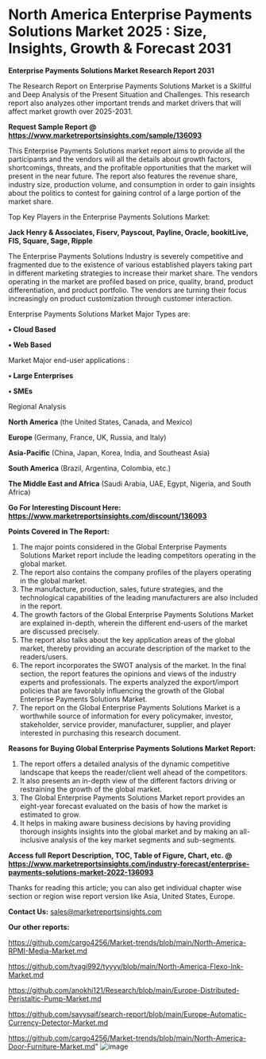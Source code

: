 # North America Enterprise Payments Solutions Market 2025 : Size, Insights, Growth & Forecast 2031

<strong>Enterprise Payments Solutions Market Research Report 2031</strong>

The Research Report on Enterprise Payments Solutions Market is a Skillful and Deep Analysis of the Present Situation and Challenges. This research report also analyzes other important trends and market drivers that will affect market growth over 2025-2031.

<strong>Request Sample Report @ <a href=https://www.marketreportsinsights.com/sample/136093>https://www.marketreportsinsights.com/sample/136093</a></strong>

This Enterprise Payments Solutions market report aims to provide all the participants and the vendors will all the details about growth factors, shortcomings, threats, and the profitable opportunities that the market will present in the near future. The report also features the revenue share, industry size, production volume, and consumption in order to gain insights about the politics to contest for gaining control of a large portion of the market share.

Top Key Players in the Enterprise Payments Solutions Market:

<strong>Jack Henry & Associates, Fiserv, Payscout, Payline, Oracle, bookitLive, FIS, Square, Sage, Ripple</strong>

The Enterprise Payments Solutions Industry is severely competitive and fragmented due to the existence of various established players taking part in different marketing strategies to increase their market share. The vendors operating in the market are profiled based on price, quality, brand, product differentiation, and product portfolio. The vendors are turning their focus increasingly on product customization through customer interaction.

Enterprise Payments Solutions Market Major Types are:

<strong>• Cloud Based

• Web Based</strong>

Market Major end-user applications :

<strong>• Large Enterprises

• SMEs</strong>

Regional Analysis

</u><strong><b>North America</b></strong> (the United States, Canada, and Mexico)

<strong><b>Europe </b></strong>(Germany, France, UK, Russia, and Italy)

<strong><b>Asia-Pacific</b></strong> (China, Japan, Korea, India, and Southeast Asia)

<strong><b>South America</b></strong> (Brazil, Argentina, Colombia, etc.)

<strong><b>The Middle East and Africa</b></strong> (Saudi Arabia, UAE, Egypt, Nigeria, and South Africa)

<strong>Go For Interesting Discount Here: <a href=https://www.marketreportsinsights.com/discount/136093>https://www.marketreportsinsights.com/discount/136093</a></strong>

<strong>Points Covered in The Report:</strong>
<ol>
  <li>The major points considered in the Global Enterprise Payments Solutions Market report include the leading competitors operating in the global market.</li>
  <li>The report also contains the company profiles of the players operating in the global market.</li>
  <li>The manufacture, production, sales, future strategies, and the technological capabilities of the leading manufacturers are also included in the report.</li>
  <li>The growth factors of the Global Enterprise Payments Solutions Market are explained in-depth, wherein the different end-users of the market are discussed precisely.</li>
  <li>The report also talks about the key application areas of the global market, thereby providing an accurate description of the market to the readers/users.</li>
  <li>The report incorporates the SWOT analysis of the market. In the final section, the report features the opinions and views of the industry experts and professionals. The experts analyzed the export/import policies that are favorably influencing the growth of the Global Enterprise Payments Solutions Market.</li>
  <li>The report on the Global Enterprise Payments Solutions Market is a worthwhile source of information for every policymaker, investor, stakeholder, service provider, manufacturer, supplier, and player interested in purchasing this research document.</li>
</ol>
<strong>Reasons for Buying Global Enterprise Payments Solutions Market Report:</strong>

<ol>
  <li>The report offers a detailed analysis of the dynamic competitive landscape that keeps the reader/client well ahead of the competitors.</li>
  <li>It also presents an in-depth view of the different factors driving or restraining the growth of the global market.</li>
  <li>The Global Enterprise Payments Solutions Market report provides an eight-year forecast evaluated on the basis of how the market is estimated to grow.</li>
  <li>It helps in making aware business decisions by having providing thorough insights insights into the global market and by making an all-inclusive analysis of the key market segments and sub-segments.</li>
</ol>
<strong>Access full Report Description, TOC, Table of Figure, Chart, etc. @ <a href=https://www.marketreportsinsights.com/industry-forecast/enterprise-payments-solutions-market-2022-136093>https://www.marketreportsinsights.com/industry-forecast/enterprise-payments-solutions-market-2022-136093</a></strong>


Thanks for reading this article; you can also get individual chapter wise section or region wise report version like Asia, United States, Europe.

<strong>Contact Us:</strong>
sales@marketreportsinsights.com

<strong>Our other reports:</strong>

<a href=https://github.com/cargo4256/Market-trends/blob/main/North-America-RPMI-Media-Market.md>https://github.com/cargo4256/Market-trends/blob/main/North-America-RPMI-Media-Market.md</a>

<a href=https://github.com/tyagi992/tyyyy/blob/main/North-America-Flexo-Ink-Market.md>https://github.com/tyagi992/tyyyy/blob/main/North-America-Flexo-Ink-Market.md</a>

<a href=https://github.com/anokhi121/Research/blob/main/Europe-Distributed-Peristaltic-Pump-Market.md>https://github.com/anokhi121/Research/blob/main/Europe-Distributed-Peristaltic-Pump-Market.md</a>

<a href=https://github.com/sayysaif/search-report/blob/main/Europe-Automatic-Currency-Detector-Market.md>https://github.com/sayysaif/search-report/blob/main/Europe-Automatic-Currency-Detector-Market.md</a>

<a href=https://github.com/cargo4256/Market-trends/blob/main/North-America-Door-Furniture-Market.md>https://github.com/cargo4256/Market-trends/blob/main/North-America-Door-Furniture-Market.md</a>"
![image](https://github.com/user-attachments/assets/4309834a-9376-4a78-aa63-c0e02a9222e9)
